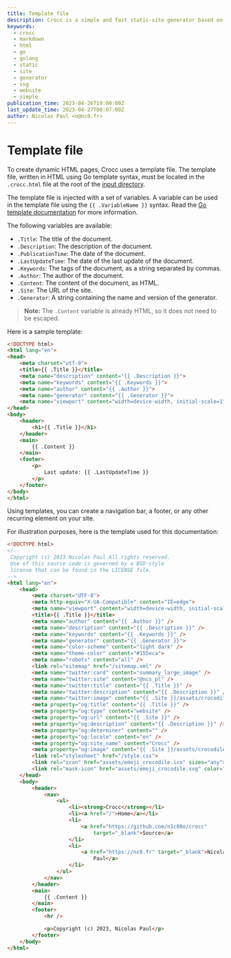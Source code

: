 ```yaml
---
title: Template file
description: Crocc is a simple and fast static-site generator based on Markdown. 
keywords:
  - crocc
  - markdown
  - html
  - go
  - golang
  - static
  - site
  - generator
  - ssg
  - website
  - simple
publication_time: 2023-04-26T19:00:00Z
last_update_time: 2023-04-27T00:07:00Z
author: Nicolas Paul <n@nc0.fr>
---
```

# Template file

To create dynamic HTML pages, Crocc uses a template file.
The template file, written in HTML using Go template syntax, must be located in
the `.crocc.html` file at the root of the 
[input directory](/doc/iodir#input-directory).

The template file is injected with a set of variables. 
A variable can be used in the template file using the `{{ .VariableName }}`
syntax.
Read the [Go template documentation](https://golang.org/pkg/text/template) for
more information.

The following variables are available:
- `.Title`: The title of the document.
- `.Description`: The description of the document.
- `.PublicationTime`: The date of the document.
- `.LastUpdateTime`: The date of the last update of the document.
- `.Keywords`: The tags of the document, as a string separated by commas.
- `.Author`: The author of the document.
- `.Content`: The content of the document, as HTML.
- `.Site`: The URL of the site.
- `.Generator`: A string containing the name and version of the generator.

> **Note:** The `.Content` variable is already HTML, so it does not need to be
> escaped.

Here is a sample template:

```html
<!DOCTYPE html>
<html lang="en">
<head>
	<meta charset="utf-8">
	<title>{{ .Title }}</title>
	<meta name="description" content="{{ .Description }}">
	<meta name="keywords" content="{{ .Keywords }}">
	<meta name="author" content="{{ .Author }}">
	<meta name="generator" content="{{ .Generator }}">
	<meta name="viewport" content="width=device-width, initial-scale=1">
</head>
<body>
	<header>
		<h1>{{ .Title }}</h1>
	</header>
	<main>
		{{ .Content }}
	</main>
	<footer>
		<p>
			Last update: {{ .LastUpdateTime }}
		</p>
	</footer>
</body>
</html>
```

Using templates, you can create a navigation bar, a footer, or any other
recurring element on your site.

For illustration purposes, here is the template used for this documentation:

```html
<!DOCTYPE html>
<!--
 Copyright (c) 2023 Nicolas Paul All rights reserved.
 Use of this source code is governed by a BSD-style
 license that can be found in the LICENSE file.
-->
<html lang="en">
	<head>
		<meta charset="UTF-8">
		<meta http-equiv="X-UA-Compatible" content="IE=edge">
		<meta name="viewport" content="width=device-width, initial-scale=1.0">
		<title>{{ .Title }}</title>
		<meta name="author" content="{{ .Author }}" />
		<meta name="description" content="{{ .Description }}" />
		<meta name="keywords" content="{{ .Keywords }}" />
		<meta name="generator" content="{{ .Generator }}">
		<meta name="color-scheme" content="light dark" />
		<meta name="theme-color" content="#155eca">
		<meta name="robots" content="all" />
		<link rel="sitemap" href="/sitemap.xml" />
		<meta name="twitter:card" content="summary_large_image" />
		<meta name="twitter:site" content="@ncs_pl" />
		<meta name="twitter:title" content="{{ .Title }}" />
		<meta name="twitter:description" content="{{ .Description }}" />
		<meta name="twitter:image" content="{{ .Site }}/assets/crocodile.jpg" />
		<meta property="og:title" content="{{ .Title }}" />
		<meta property="og:type" content="website" />
		<meta property="og:url" content="{{ .Site }}" />
		<meta property="og:description" content="{{ .Description }}" />
		<meta property="og:determiner" content="" />
		<meta property="og:locale" content="en" />
		<meta property="og:site_name" content="Crocc" />
		<meta property="og:image" content="{{ .Site }}/assets/crocodile.jpg" />
		<link rel="stylesheet" href="/style.css">
		<link rel="icon" href="assets/emoji_crocodile.ico" sizes="any">
		<link rel="mask-icon" href="assets/emoji_crocodile.svg" color="155eca">
	</head>
	<body>
		<header>
			<nav>
				<ul>
					<li><strong>Crocc</strong></li>
					<li><a href="/">Home</a></li>
					<li>
						<a href="https://github.com/n1c00o/crocc"
							target="_blank">Source</a>
					</li>
					<li>
						<a href="https://nc0.fr" target="_blank">Nicolas
							Paul</a>
					</li>
				</ul>
			</nav>
		</header>
		<main>
			{{ .Content }}
		</main>
		<footer>
			<hr />

			<p>Copyright (c) 2023, Nicolas Paul</p>
		</footer>
	</body>
</html>
```